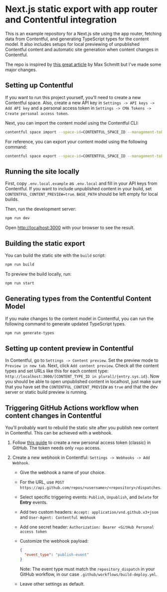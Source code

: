 # Next.js static export with app router and Contentful integration

This is an example repository for a Next.js site using the app router, fetching data from Contentful, and generating TypeScript types for the content model. It also includes setups for local previewing of unpublished Contentful content and automatic site generation when content changes in Contentful.

The repo is inspired by [this great article](https://maxschmitt.me/posts/nextjs-contentful-typescript) by Max Schmitt but I've made some major changes.

## Setting up Contentful

If you want to run this project yourself, you'll need to create a new Contentful space. Also, create a new API key in `Settings -> API keys -> Add API key` and a personal access token in `Settings -> CMA Tokens -> Create personal access token`.

Next, you can import the content model using the Contentful CLI:

```bash
contentful space import --space-id=CONTENTFUL_SPACE_ID --management-token=CONTENTFUL_MANAGEMENT_TOKEN --environment-id=master --content-file=contentful-content-model.json
```

For reference, you can export your content model using the following command:

```bash
contentful space export --space-id=CONTENTFUL_SPACE_ID --management-token=CONTENTFUL_MANAGEMENT_TOKEN --environment-id=master --skip-content --skip-roles --skip-webhooks --content-file=contentful-content-model.json
```

## Running the site locally

First, copy `.env.local.example` as `.env.local` and fill in your API keys from Contentful. If you want to include unpublished content in your build, set `CONTENTFUL_CONTENT_PREVIEW=true`. `BASE_PATH` should be left empty for local builds.

Then, run the development server:

```bash
npm run dev
```

Open [http://localhost:3000](http://localhost:3000) with your browser to see the result.

## Building the static export

You can build the static site with the `build` script:

```bash
npm run build
```

To preview the build locally, run:

```bash
npm run start
```

## Generating types from the Contentful Content Model

If you make changes to the content model in Contentful, you can run the following command to generate updated TypeScript types.

```bash
npm run generate-types
```

## Setting up content preview in Contentful

In Contentful, go to `Settings -> Content preview`. Set the preview mode to `Preview in new tab`. Next, click `Add content preview`. Check all the content types and set URLs like this for each content type: `http://localhost:3000/[CONTENT_TYPE_ID in plural]/{entry.sys.id}`. Now you should be able to open unpublished content in localhost, just make sure that you have set the `CONTENTFUL_CONTENT_PREVIEW` as `true` and that the dev server or static build preview is running.

## Triggering GitHub Actions workflow when content changes in Contentful

You'll probably want to rebuild the static site after you publish new content in Contentful. This can be achieved with a webhook.

1. Follow [this guide](https://docs.github.com/en/authentication/keeping-your-account-and-data-secure/managing-your-personal-access-tokens) to create a new personal access token (classic) in GitHub. The token needs only `repo` access.
2. Create a new webhook in Contentful: `Settings -> Webhooks -> Add Webhook`.

   - Give the webhook a name of your choice.
   - For the URL, use `POST https://api.github.com/repos/<username>/<repository>/dispatches`.
   - Select specific triggering events: `Publish`, `Unpublish`, and `Delete` for **Entry** events.
   - Add two custom headers: `Accept: application/vnd.github.v3+json` and `User-Agent: Contentful Webhook`
   - Add one secret header: `Authorization: Bearer <GitHub Personal access token`
   - Customize the webhook payload:

     ```json
     {
       "event_type": "publish-event"
     }
     ```

     Note: The event type must match the `repository_dispatch` in your GitHub workflow, in our case `.github/workflows/build-deploy.yml`.

   - Leave other settings as default.
